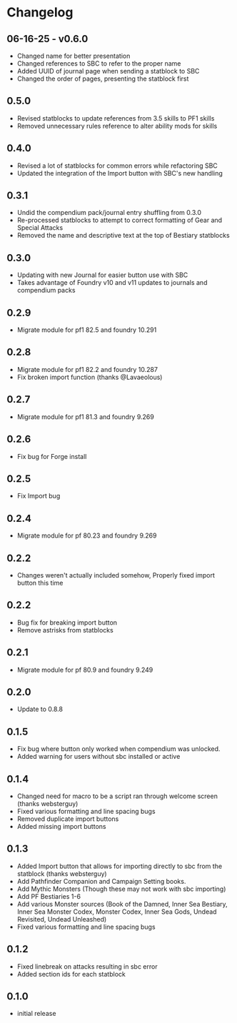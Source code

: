 # Changelog

## 06-16-25 - v0.6.0

- Changed name for better presentation
- Changed references to SBC to refer to the proper name
- Added UUID of journal page when sending a statblock to SBC
- Changed the order of pages, presenting the statblock first

## 0.5.0

- Revised statblocks to update references from 3.5 skills to PF1 skills
- Removed unnecessary rules reference to alter ability mods for skills

## 0.4.0

- Revised a lot of statblocks for common errors while refactoring SBC
- Updated the integration of the Import button with SBC's new handling

## 0.3.1

- Undid the compendium pack/journal entry shuffling from 0.3.0
- Re-processed statblocks to attempt to correct formatting of Gear and Special Attacks
- Removed the name and descriptive text at the top of Bestiary statblocks

## 0.3.0

- Updating with new Journal for easier button use with SBC
- Takes advantage of Foundry v10 and v11 updates to journals and compendium packs

## 0.2.9

- Migrate module for pf1 82.5 and foundry 10.291

## 0.2.8

- Migrate module for pf1 82.2 and foundry 10.287
- Fix broken import function (thanks @Lavaeolous)

## 0.2.7

- Migrate module for pf1 81.3 and foundry 9.269

## 0.2.6

- Fix bug for Forge install

## 0.2.5

- Fix Import bug

## 0.2.4

- Migrate module for pf 80.23 and foundry 9.269

## 0.2.2

- Changes weren't actually included somehow, Properly fixed import button this time

## 0.2.2

- Bug fix for breaking import button
- Remove astrisks from statblocks

## 0.2.1

- Migrate module for pf 80.9 and foundry 9.249

## 0.2.0

- Update to 0.8.8

## 0.1.5

- Fix bug where button only worked when compendium was unlocked.
- Added warning for users without sbc installed or active

## 0.1.4

- Changed need for macro to be a script ran through welcome screen (thanks websterguy)
- Fixed various formatting and line spacing bugs
- Removed duplicate import buttons
- Added missing import buttons

## 0.1.3

- Added Import button that allows for importing directly to sbc from the statblock (thanks websterguy)
- Add Pathfinder Companion and Campaign Setting books.
- Add Mythic Monsters (Though these may not work with sbc importing)
- Add PF Bestiaries 1-6
- Add various Monster sources (Book of the Damned, Inner Sea Bestiary, Inner Sea Monster Codex, Monster Codex, Inner Sea Gods, Undead Revisited, Undead Unleashed)
- Fixed various formatting and line spacing bugs

## 0.1.2

- Fixed linebreak on attacks resulting in sbc error
- Added section ids for each statblock

## 0.1.0

- initial release
